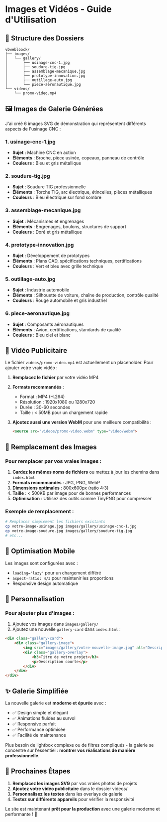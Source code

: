 # Images et Vidéos - Guide d'Utilisation

## 📁 Structure des Dossiers

```
vbwebloock/
├── images/
│   └── gallery/
│       ├── usinage-cnc-1.jpg
│       ├── soudure-tig.jpg
│       ├── assemblage-mecanique.jpg
│       ├── prototype-innovation.jpg
│       ├── outillage-auto.jpg
│       └── piece-aeronautique.jpg
└── videos/
    └── promo-video.mp4
```

## 🖼️ Images de Galerie Générées

J'ai créé 6 images SVG de démonstration qui représentent différents aspects de l'usinage CNC :

### 1. **usinage-cnc-1.jpg**
- **Sujet** : Machine CNC en action
- **Éléments** : Broche, pièce usinée, copeaux, panneau de contrôle
- **Couleurs** : Bleu et gris métallique

### 2. **soudure-tig.jpg**
- **Sujet** : Soudure TIG professionnelle
- **Éléments** : Torche TIG, arc électrique, étincelles, pièces métalliques
- **Couleurs** : Bleu électrique sur fond sombre

### 3. **assemblage-mecanique.jpg**
- **Sujet** : Mécanismes et engrenages
- **Éléments** : Engrenages, boulons, structures de support
- **Couleurs** : Doré et gris métallique

### 4. **prototype-innovation.jpg**
- **Sujet** : Développement de prototypes
- **Éléments** : Plans CAD, spécifications techniques, certifications
- **Couleurs** : Vert et bleu avec grille technique

### 5. **outillage-auto.jpg**
- **Sujet** : Industrie automobile
- **Éléments** : Silhouette de voiture, chaîne de production, contrôle qualité
- **Couleurs** : Rouge automobile et gris industriel

### 6. **piece-aeronautique.jpg**
- **Sujet** : Composants aéronautiques
- **Éléments** : Avion, certifications, standards de qualité
- **Couleurs** : Bleu ciel et blanc

## 🎥 Vidéo Publicitaire

Le fichier `videos/promo-video.mp4` est actuellement un placeholder. Pour ajouter votre vraie vidéo :

1. **Remplacez le fichier** par votre vidéo MP4
2. **Formats recommandés** :
   - Format : MP4 (H.264)
   - Résolution : 1920x1080 ou 1280x720
   - Durée : 30-60 secondes
   - Taille : < 50MB pour un chargement rapide

3. **Ajoutez aussi une version WebM** pour une meilleure compatibilité :
   ```html
   <source src="videos/promo-video.webm" type="video/webm">
   ```

## 🔄 Remplacement des Images

### Pour remplacer par vos vraies images :

1. **Gardez les mêmes noms de fichiers** ou mettez à jour les chemins dans `index.html`
2. **Formats recommandés** : JPG, PNG, WebP
3. **Dimensions optimales** : 800x600px (ratio 4:3)
4. **Taille** : < 500KB par image pour de bonnes performances
5. **Optimisation** : Utilisez des outils comme TinyPNG pour compresser

### Exemple de remplacement :
```bash
# Remplacez simplement les fichiers existants
cp votre-image-usinage.jpg images/gallery/usinage-cnc-1.jpg
cp votre-image-soudure.jpg images/gallery/soudure-tig.jpg
# etc...
```

## 📱 Optimisation Mobile

Les images sont configurées avec :
- `loading="lazy"` pour un chargement différé
- `aspect-ratio: 4/3` pour maintenir les proportions
- Responsive design automatique

## 🎨 Personnalisation

### Pour ajouter plus d'images :
1. Ajoutez vos images dans `images/gallery/`
2. Ajoutez une nouvelle `gallery-card` dans `index.html` :
```html
<div class="gallery-card">
    <div class="gallery-image">
        <img src="images/gallery/votre-nouvelle-image.jpg" alt="Description" loading="lazy">
        <div class="gallery-overlay">
            <h3>Titre de votre projet</h3>
            <p>Description courte</p>
        </div>
    </div>
</div>
```

## ✨ Galerie Simplifiée

La nouvelle galerie est **moderne et épurée** avec :
- ✅ Design simple et élégant
- ✅ Animations fluides au survol
- ✅ Responsive parfait
- ✅ Performance optimisée
- ✅ Facilité de maintenance

Plus besoin de lightbox complexe ou de filtres compliqués - la galerie se concentre sur l'essentiel : **montrer vos réalisations de manière professionnelle**.

## 🚀 Prochaines Étapes

1. **Remplacez les images SVG** par vos vraies photos de projets
2. **Ajoutez votre vidéo publicitaire** dans le dossier videos/
3. **Personnalisez les textes** dans les overlays de galerie
4. **Testez sur différents appareils** pour vérifier la responsivité

Le site est maintenant **prêt pour la production** avec une galerie moderne et performante ! 🎉
